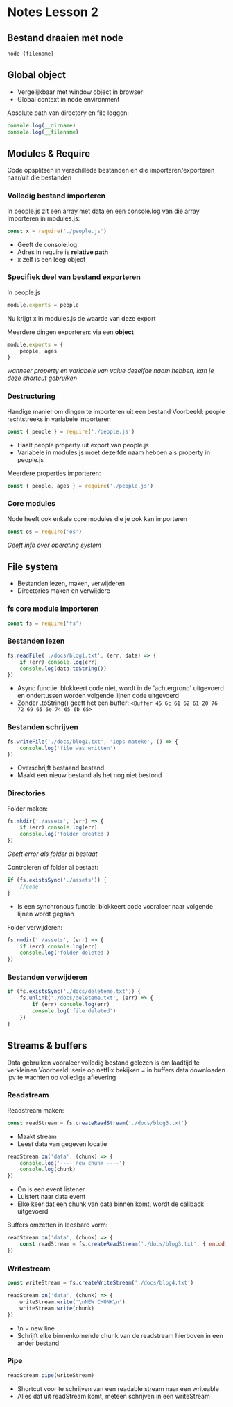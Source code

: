 # Notes Lesson 2

## Bestand draaien met node
`node {filename}`

## Global object
* Vergelijkbaar met window object in browser
* Global context in node environment

Absolute path van directory en file loggen:
```javascript
console.log(__dirname)
console.log(__filename)
```

## Modules & Require
Code opsplitsen in verschillede bestanden en die importeren/exporteren naar/uit die bestanden

### Volledig bestand importeren
In people.js zit een array met data en een console.log van die array
Importeren in modules.js:
```javascript
const x = require('./people.js')
```
* Geeft de console.log
* Adres in require is **relative path**
* x zelf is een leeg object

### Specifiek deel van bestand exporteren
In people.js
```javascript
module.exports = people
```
Nu krijgt x in modules.js de waarde van deze export

Meerdere dingen exporteren: via een **object**
```javascript
module.exports = {
    people, ages
}
```
*wanneer property en variabele van value dezelfde naam hebben, kan je deze shortcut gebruiken*

### Destructuring
Handige manier om dingen te importeren uit een bestand
Voorbeeld: people rechtstreeks in variabele importeren

```javascript
const { people } = require('./people.js')
```
* Haalt people property uit export van people.js
* Variabele in modules.js moet dezelfde naam hebben als property in people.js

Meerdere properties importeren:
```javascript
const { people, ages } = require('./people.js')
```

### Core modules
Node heeft ook enkele core modules die je ook kan importeren
```javascript
const os = require('os')
```
*Geeft info over operating system*

## File system
* Bestanden lezen, maken, verwijderen
* Directories maken en verwijdere

### fs core module importeren
```javascript
const fs = require('fs')
```

### Bestanden lezen
```javascript
fs.readFile('./docs/blog1.txt', (err, data) => {
    if (err) console.log(err)
    console.log(data.toString())
})
```
* Async functie: blokkeert code niet, wordt in de 'achtergrond' uitgevoerd en ondertussen worden volgende lijnen code uitgevoerd
* Zonder .toString() geeft het een buffer: `<Buffer 45 6c 61 62 61 20 76 72 69 65 6e 74 65 6b 65>`

### Bestanden schrijven
```javascript
fs.writeFile('./docs/blog1.txt', 'ieps mateke', () => {
    console.log('file was written')
})
```
* Overschrijft bestaand bestand
* Maakt een nieuw bestand als het nog niet bestond

### Directories
Folder maken:
```javascript
fs.mkdir('./assets', (err) => {
    if (err) console.log(err)
    console.log('folder created')
})
```
*Geeft error als folder al bestaat*

Controleren of folder al bestaat:
```javascript
if (fs.existsSync('./assets')) {
    //code
}
```
* Is een synchronous functie: blokkeert code vooraleer naar volgende lijnen wordt gegaan

Folder verwijderen:
```javascript
fs.rmdir('./assets', (err) => {
    if (err) console.log(err)
    console.log('folder deleted')
})
```

### Bestanden verwijderen
```javascript
if (fs.existsSync('./docs/deleteme.txt')) {
    fs.unlink('./docs/deleteme.txt', (err) => {
        if (err) console.log(err)
        console.log('file deleted')
    })
}
```

## Streams & buffers
Data gebruiken vooraleer volledig bestand gelezen is om laadtijd te verkleinen
Voorbeeld: serie op netflix bekijken = in buffers data downloaden ipv te wachten op volledige aflevering

### Readstream
Readstream maken:
```javascript
const readStream = fs.createReadStream('./docs/blog3.txt')
```
* Maakt stream
* Leest data van gegeven locatie

```javascript
readStream.on('data', (chunk) => {
    console.log('---- new chunk ----')
    console.log(chunk)
})
```
* On is een event listener
* Luistert naar data event
* Elke keer dat een chunk van data binnen komt, wordt de callback uitgevoerd

Buffers omzetten in leesbare vorm:
```javascript
readStream.on('data', (chunk) => {
    const readStream = fs.createReadStream('./docs/blog3.txt', { encoding: 'utf8' })
})
```

### Writestream
```javascript
const writeStream = fs.createWriteStream('./docs/blog4.txt')

readStream.on('data', (chunk) => {
    writeStream.write('\nNEW CHUNK\n')
    writeStream.write(chunk)
})
```
* \n = new line
* Schrijft elke binnenkomende chunk van de readstream hierboven in een ander bestand

### Pipe
```javascript
readStream.pipe(writeStream)
```
* Shortcut voor te schrijven van een readable stream naar een writeable
* Alles dat uit readStream komt, meteen schrijven in een writeStream
